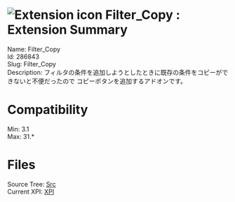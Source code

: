 # ![Extension icon](https://addons.thunderbird.net/static/img/addon-icons/shopping-64.png) Filter_Copy : Extension Summary

Name: Filter_Copy  
Id: 286843  
Slug: Filter_Copy  
Description: フィルタの条件を追加しようとしたときに既存の条件をコピーができないと不便だったので
コピーボタンを追加するアドオンです。
  

# Compatibility
Min: 3.1  
Max: 31.*  

# Files

Source Tree: [Src](C:/Dev/Thunderbird/ThunderKdB/xall/xOther/286843-Filter_Copy/src)  
Current XPI: [XPI](C:/Dev/Thunderbird/ThunderKdB/xall/xOther/286843-Filter_Copy/xpi)  



